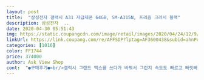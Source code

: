 ```yaml
---
layout: post 
title:  "삼성전자 갤럭시 A31 자급제폰 64GB, SM-A315N, 프리즘 크러시 블랙" 
description: 삼성전자  ..
date: 2020-04-30 05:51:43 
img: https://static.coupangcdn.com/image/retail/images/2020/04/24/12/9/10e57ef2-7609-4aba-a729-f2af7cf52867.jpg 
linkUrl: https://link.coupang.com/re/AFFSDP?lptag=AF3600438&subid=ahnPublicAsk&pageKey=1503766886&itemId=2581857509&vendorItemId=70574119503&traceid=V0-113-6a0cf22816ba0774 
categories: [1016] 
color: FF1744 
price: 374000 
author: Ask View Shop 
cont:  "●구매후기●<br/>갤럭시 그랜드 맥스를 쓰다가 바꿔서 그런지 속도도 빠르고 빠릿빠릿하서 좋습니다.<br/><br/>기변하는 사람을 졸로 아는 skt 때문에 많이 속상했는데<br/>많이 배워야 겠지만 일단 통화감도 너무 좋고 카메라 너무 훌륭합니다.<br/><br/>배송 빠르고 잘 받았습니다.<br/><br/>배송날짜보다 너무 빨리 보내 주셔서 감사하고 이런저런 기능들<br/>성능이  안좋다고 평가가 많던데, 게임을 안해서 그런지 잘 모르겠습니다.<br/>  라이트하게 사용한다면 성능상 부족하다고 느끼진 못할것 같습니다.<br/><br/>앞으로 쭉~~ 삼성!!  화이팅 입니다.<br/><br/>이번에 맘에 쏙드는 폰을 저렴하게 구매 할 수 있어서 너무 좋습니다.<br/><br/>품질 좋고 배송도 진짜 빨랐습니다 어버이날 선물로 샀는데 부모님께 선물하기에 가성비는 정말 최고인 것 같습니다<br/>" 
---
```


